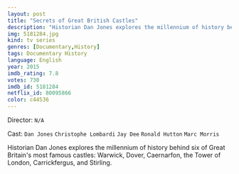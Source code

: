 ```yaml
---
layout: post
title: "Secrets of Great British Castles"
description: "Historian Dan Jones explores the millennium of history behind six of Great Britain's most famous castles: Warwick, Dover, Caernarfon, the Tower of London, Carrickfergus, and Stirling..."
img: 5181284.jpg
kind: tv series
genres: [Documentary,History]
tags: Documentary History 
language: English
year: 2015
imdb_rating: 7.8
votes: 730
imdb_id: 5181284
netflix_id: 80095866
color: c44536
---
```

Director: `N/A`  

Cast: `Dan Jones` `Christophe Lombardi` `Jay Dee` `Ronald Hutton` `Marc Morris` 

Historian Dan Jones explores the millennium of history behind six of Great Britain's most famous castles: Warwick, Dover, Caernarfon, the Tower of London, Carrickfergus, and Stirling.